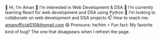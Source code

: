 👋 Hi, I’m Aman
👀 I’m interested in Web Development & DSA
🌱 I’m currently learning React for web development and DSA using Python
💞️ I’m looking to collaborate on web development and DSA projects
📫 How to reach me: amanofficial0108@gmail.com
😄 Pronouns: he/him
⚡ Fun fact: My favorite kind of bug? The one that disappears when I refresh the page.
<!---
konlin008/konlin008 is a ✨ special ✨ repository because its `README.md` (this file) appears on your GitHub profile.
You can click the Preview link to take a look at your changes.
--->
